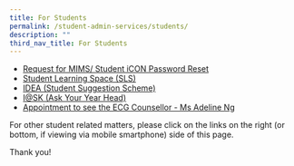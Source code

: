 ```yaml
---
title: For Students
permalink: /student-admin-services/students/
description: ""
third_nav_title: For Students
---
```

*   [Request for MIMS/ Student iCON Password Reset](https://go.gov.sg/gdlsa-pwreset)
*   [Student Learning Space (SLS)](https://vle.learning.moe.edu.sg/login)
*   [IDEA (Student Suggestion Scheme)](https://docs.google.com/a/moe.edu.sg/forms/d/e/1FAIpQLSdLuh7CxVK6rCTi5LXEI1qFbxHwZOx_rh_iJDGxGCqb8QKXVw/viewform?c=0&w=1)
*   [I@SK (Ask Your Year Head)](https://docs.google.com/a/moe.edu.sg/forms/d/e/1FAIpQLSe_J-thCm4bkxu0PDwZ2UmykG086xPwQ4ba-1ABKImC0Pc00w/viewform?c=0&w=1)
*   [Appointment to see the ECG Counsellor - Ms Adeline Ng](https://go.gov.sg/gdlssecg)

For other student related matters, please click on the links on the right (or bottom, if viewing via mobile smartphone) side of this page.

Thank you!